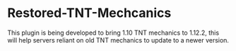 # Restored-TNT-Mechcanics
This plugin is being developed to bring 1.10 TNT mechanics to 1.12.2, this will help servers reliant on old TNT mechanics to update to a newer version.
